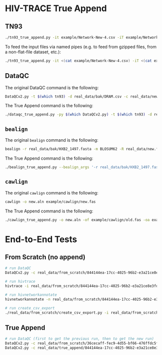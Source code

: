 # HIV-TRACE True Append

## TN93

```bash
./tn93_true_append.py -it example/Network-New-4.csv -iT example/Network-New-3.csv -iD example/Network-New-3.tn93.csv | pigz -9 -p 8 > tmp.tn93.csv.gz
```

To feed the input files via named pipes (e.g. to feed from gzipped files, from a non-flat-file dataset, etc.):

```bash
./tn93_true_append.py -it <(cat example/Network-New-4.csv) -iT <(cat example/Network-New-3.csv) -iD <(cat example/Network-New-3.tn93.csv) | pigz -9 -p 8 > tmp.tn93.csv.gz
```

## DataQC

The original DataQC command is the following:

```bash
DataQCv2.py -t $(which tn93) -d real_data/bak/DRAM.csv -c real_data/new_orig.csv
```

The True Append command is the following:

```bash
./dataqc_true_append.py -py $(which DataQCv2.py) -t $(which tn93) -d real_data/bak/DRAM.csv -c real_data/new_orig.csv -oc real_data/old_orig.csv -of real_data/output/old_orig.csv.fasta -f real_data/new_orig.fasta -or real_data/output/old_orig.full_report.csv
```

## `bealign`

The original `bealign` command is the following:

```bash
bealign -r real_data/bak/HXB2_1497.fasta -m BLOSUM62 -R real_data/new.fasta real_data/new.bam
```

The True Append command is the following:

```bash
./bealign_true_append.py --bealign_args '-r real_data/bak/HXB2_1497.fasta -m BLOSUM62 -R' -of real_data/old.fasta -ob real_data/old.bam real_data/new.fasta real_data/new.true_append.bam
```

## `cawlign`

The original `cawlign` command is the following:

```bash
cawlign -o new.aln example/cawlign/new.fas
```

The True Append command is the following:

```bash
./cawlign_true_append.py -o new.aln -of example/cawlign/old.fas -oa example/cawlign/old.aln example/cawlign/new.fas
```

# End-to-End Tests

## From Scratch (no append)

```bash
# run DataQC
DataQCv2.py -c real_data/from_scratch/844144ea-17cc-4025-96b2-e3a21ce8e3fd_orig.csv -d real_data/from_scratch/DRAM.csv -f real_data/from_scratch/844144ea-17cc-4025-96b2-e3a21ce8e3fd.fasta -t $(which tn93) > real_data/from_scratch/844144ea-17cc-4025-96b2-e3a21ce8e3fd.dataqc.log

# run hivtrace
hivtrace -i real_data/from_scratch/844144ea-17cc-4025-96b2-e3a21ce8e3fd.fasta -a resolve -r real_data/from_scratch/HXB2_1497.fasta -t 0.015 -m 500 -g 0.015 -s false --log real_data/from_scratch/844144ea-17cc-4025-96b2-e3a21ce8e3fd.hivtrace.log -u separately --attributes-file real_data/from_scratch/844144ea-17cc-4025-96b2-e3a21ce8e3fd_patient_attributes.json --output real_data/from_scratch/844144ea-17cc-4025-96b2-e3a21ce8e3fd.results.json --prior real_data/from_scratch/36cecaff-fec9-4d55-bf66-476ffdc5fde9.results.json --input-old-fasta real_data/from_scratch/36cecaff-fec9-4d55-bf66-476ffdc5fde9.fasta --input-old-dists real_data/from_scratch/36cecaff-fec9-4d55-bf66-476ffdc5fde9.filtered.fasta_user.tn93output.csv

# run hivnetworkannotate
hivnetworkannotate -n real_data/from_scratch/844144ea-17cc-4025-96b2-e3a21ce8e3fd.results.json -a real_data/from_scratch/844144ea-17cc-4025-96b2-e3a21ce8e3fd_patient_attributes.json -g real_data/from_scratch/patient_attribute_schema-ehars_4_13.json -r

# run create_csv_export
./real_data/from_scratch/create_csv_export.py -i real_data/from_scratch/844144ea-17cc-4025-96b2-e3a21ce8e3fd.results.json -c real_data/from_scratch/844144ea-17cc-4025-96b2-e3a21ce8e3fd_orig.csv -o real_data/from_scratch/844144ea-17cc-4025-96b2-e3a21ce8e3fd.nodes.csv
```

## True Append

```bash
# run DataQC (first to get the previous run, then to get the new run)
DataQCv2.py -c real_data/from_scratch/36cecaff-fec9-4d55-bf66-476ffdc5fde9_orig.csv -d real_data/from_scratch/DRAM.csv -f real_data/from_scratch/36cecaff-fec9-4d55-bf66-476ffdc5fde9.fasta -t $(which tn93) > real_data/from_scratch/36cecaff-fec9-4d55-bf66-476ffdc5fde9.dataqc.log
DataQCv2.py -c real_data/true_append/844144ea-17cc-4025-96b2-e3a21ce8e3fd_orig.csv --previous-csv-file real_data/from_scratch/36cecaff-fec9-4d55-bf66-476ffdc5fde9_orig.csv --previous-result-file real_data/from_scratch/36cecaff-fec9-4d55-bf66-476ffdc5fde9_orig.full_report.csv -d real_data/true_append/DRAM.csv -f real_data/true_append/844144ea-17cc-4025-96b2-e3a21ce8e3fd.fasta -t $(which tn93) > real_data/true_append/844144ea-17cc-4025-96b2-e3a21ce8e3fd.dataqc.log
```
